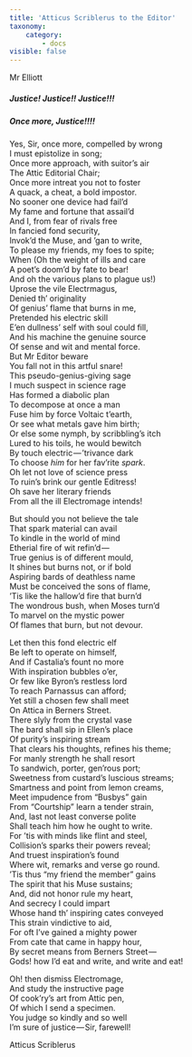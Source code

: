 ```yaml
---
title: 'Atticus Scriblerus to the Editor'
taxonomy:
    category:
        - docs
visible: false
---
```


<div class="author">Mr Elliott</div>

##### Justice! Justice!! Justice!!!

##### Once more, Justice!!!!


Yes, Sir, once more, compelled by wrong  
I must epistolize in song;  
Once more approach, with suitor’s air  
The Attic Editorial Chair;  
Once more intreat you not to foster  
A quack, a cheat, a bold impostor.  
No sooner one device had fail’d  
My fame and fortune that assail’d  
And I, from fear of rivals free  
In fancied fond security,  
Invok’d the Muse, and ’gan to write,  
To please my friends, my foes to spite;  
When (Oh the weight of ills and care  
A poet’s doom’d by fate to bear!  
And oh the various plans to plague us!)  
Uprose the vile Electrmagus,  
Denied th’ originality  
Of genius’ flame that burns in me,  
Pretended his electric skill  
E’en dullness’ self with soul could fill,  
And his machine the genuine source  
Of sense and wit and mental force.  
But Mr Editor beware  
You fall not in this artful snare!  
This pseudo-genius-giving sage  
I much suspect in science rage  
Has formed a diabolic plan  
To decompose at once a man  
Fuse him by force Voltaic t’earth,  
Or see what metals gave him birth;  
Or else some nymph, by scribbling’s itch  
Lured to his toils, he would bewitch  
By touch electric — ’trivance dark  
To choose *him* for her fav’rite *spark*.  
Oh let not love of science press  
To ruin’s brink our gentle Editress!  
Oh save her literary friends  
From all the ill Electromage intends!  

But should you not believe the tale  
That spark material can avail  
To kindle in the world of mind  
Etherial fire of wit refin’d —   
True genius is of different mould,  
It shines but burns not, or if bold  
Aspiring bards of deathless name  
Must be conceived the sons of flame,  
’Tis like the hallow’d fire that burn’d  
The wondrous bush, when Moses turn’d  
To marvel on the mystic power  
Of flames that burn, but not devour.

Let then this fond electric elf  
Be left to operate on himself,  
And if Castalia’s fount no more  
With inspiration bubbles o’er,  
Or few like Byron’s restless lord  
To reach Parnassus can afford;  
Yet still a chosen few shall meet  
On Attica in Berners Street.  
There slyly from the crystal vase  
The bard shall sip in Ellen’s place  
Of purity’s inspiring stream  
That clears his thoughts, refines his theme;  
For manly strength he shall resort  
To sandwich, porter, gen’rous port;  
Sweetness from custard’s luscious streams;  
Smartness and point from lemon creams,  
Meet impudence from “Busbys” gain  
From “Courtship” learn a tender strain,  
And, last not least converse polite  
Shall teach him how he ought to write.  
For ’tis with minds like flint and steel,  
Collision’s sparks their powers reveal;  
And truest inspiration’s found  
Where wit, remarks and verse go round.  
’Tis thus “my friend the member” gains  
The spirit that his Muse sustains;  
And, did not honor rule my heart,  
And secrecy I could impart  
Whose hand th’ inspiring cates conveyed  
This strain vindictive to aid,  
For oft I’ve gained a mighty power  
From cate that came in happy hour,  
By secret means from Berners Street —   
Gods! how I’d eat and write, and write and eat!  

Oh! then dismiss Electromage,  
And study the instructive page  
Of cook’ry’s art from Attic pen,  
Of which I send a specimen.  
You judge so kindly and so well  
I’m sure of justice — Sir, farewell!

Atticus Scriblerus